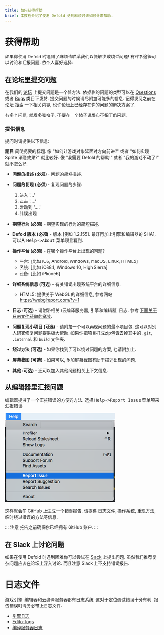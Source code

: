 ```yaml
---
title: 如何获得帮助
brief: 本教程介绍了使用 Defold 遇到麻烦时该如何寻求帮助.
---
```


# 获得帮助

如果你使用 Defold 时遇到了麻烦请联系我们以便解决或绕过问题! 有许多途径可以讨论和汇报问题. 依个人喜好选择:

## 在论坛里提交问题

在我们的 [论坛](https://forum.defold.com) 上提交问题是一个好方法. 依据你的问题的类型可以在 [Questions](https://forum.defold.com/c/questions) 或者 [Bugs](https://forum.defold.com/c/bugs) 类目下发帖. 提交问题的时候请尽附加可能多的信息. 记得发问之前在论坛 [搜索](https://forum.defold.com/search) 一下相关内容, 也许论坛上已经存在你的问题的解决方案了.

有多个问题, 就发多张帖子. 不要在一个帖子说发布不相干的问题.

### 提供信息
提问时请提供以下信息:

**题目**
简明扼要的标题. 像 "如何让游戏对象延面对方向前进?" 或者 "如何实现 Sprite 渐隐效果?" 就比较好. 像 "我需要 Defold 的帮助!" 或者 "我的游戏不动了!" 就不怎么好.

* **问题的描述 (必须)** - 问题的简短描述.

* **问题的复现 (必须)** - 复现问题的步骤:
  1. 进入 '...'
  2. 点击 '....'
  3. 滑动到 '....'
  4. 错误出现

* **期望行为 (必须)** - 期望实现的行为的简短描述.

* **Defold 版本 (必须)** - 版本 [例如 1.2.155]. 最好再加上引擎和编辑器的 SHA1, 可以从 <kbd>Help->About</kbd> 菜单项里看到.

* **操作平台 (必须)** - 在哪个操作平台上出现的问题?
  - 平台: [比如 iOS, Android, Windows, macOS, Linux, HTML5]
  - 系统: [比如 iOS8.1, Windows 10, High Sierra]
  - 设备: [比如 iPhone6]

* **详细系统信息 (可选)** - 有关错误出现系统平台的详细信息.
  - HTML5: 提供关于 WebGL 的详细信息, 参考网站 https://webglreport.com/?v=1

* **日志 (可选)** - 请附带相关 (云编译服务器, 引擎和编辑器) 日志. 参考 [下面关于日志文件获取的章节](#log-files).

* **问题复现小项目 (可选)** - 请附加一个可以再现问题的最小项目包. 这可以对别人研究修复问题提供极大帮助. 如果你把项目打成zip包请去掉其中的 `.git`, `.internal` 和 `build` 文件夹.

* **绕过方法 (可选)** - 如果你找到了可以绕过问题的方案, 也请附加上.

* **屏幕截图 (可选)** - 如果可以, 附加屏幕截图有助于描述出现的问题.

* **其他 (可选)** - 还可以加入其他问题相关上下文信息.


## 从编辑器里汇报问题

编辑器提供了一个汇报错误的方便的方法. 选择 <kbd>Help->Report Issue</kbd> 菜单项来汇报错误.

![](images/getting_help/report_issue.png)

这样就会在 GitHub 上生成一个错误报告. 请提供 [日志文件](#log-files), 操作系统, 重现方法, 临时绕过错误的方法等信息.

::: 注意
报告之前确保你已经拥有 GitHub 账户.
:::


## 在 Slack 上讨论问题

如果在使用 Defold 时遇到困难你可以尝试在 [Slack](https://www.defold.com/slack/) 上提出问题. 虽然我们推荐复杂问题应该在论坛上深入讨论. 而且注意 Slack 上不支持错误报告.


# 日志文件

游戏引擎, 编辑器和云编译服务器都有日志系统, 这对于定位调试错误十分有利. 报告错误时请务必带上日志文件.

* [引擎日志](/manuals/debugging-game-and-system-logs)
* [Editor logs](/manuals/editor#editor-logs)
* [编译服务器日志](/manuals/extensions#build-server-logs)

